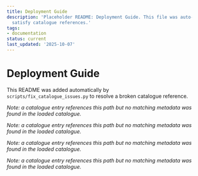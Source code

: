 ```yaml
---
title: Deployment Guide
description: 'Placeholder README: Deployment Guide. This file was auto-generated to
  satisfy catalogue references.'
tags:
- documentation
status: current
last_updated: '2025-10-07'
---
```


# Deployment Guide

This README was added automatically by `scripts/fix_catalogue_issues.py` to resolve a broken catalogue reference.


*Note: a catalogue entry references this path but no matching metadata was found in the loaded catalogue.*



*Note: a catalogue entry references this path but no matching metadata was found in the loaded catalogue.*



*Note: a catalogue entry references this path but no matching metadata was found in the loaded catalogue.*



*Note: a catalogue entry references this path but no matching metadata was found in the loaded catalogue.*
